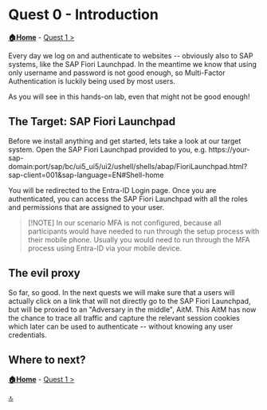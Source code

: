# Quest 0 - Introduction

**[🏠Home](../README.md)** - [ Quest 1 >](quest1.md)

Every day we log on and authenticate to websites -- obviously also to SAP systems, like the SAP Fiori Launchpad. In the meantime we know that using only username and password is not good enough, so Multi-Factor Authentication is luckily being used by most users. 

As you will see in this hands-on lab, even that might not be good enough!

## The Target: SAP Fiori Launchpad

Before we install anything and get started, lets take a look at our target system. Open the SAP Fiori Launchpad provided to you, e.g. https://your-sap-domain:port/sap/bc/ui5_ui5/ui2/ushell/shells/abap/FioriLaunchpad.html?sap-client=001&sap-language=EN#Shell-home

You will be redirected to the Entra-ID Login page. Once you are authenticated, you can access the SAP Fiori Launchpad with all the roles and permissions that are assigned to your user.  

> [!NOTE] In our scenario MFA is not configured, because all participants would have needed to run through the setup process with their mobile phone. Usually you would need to run through the MFA process using Entra-ID via your mobile device. 


## The evil proxy
So far, so good. In the next quests we will make sure that a users will actually click on a link that will not directly go to the SAP Fiori Launchpad, but will be proxied to an "Adversary in the middle", AitM. This AitM has now the chance to trace all traffic and capture the relevant session cookies which later can be used to authenticate -- without knowing any user credentials. 

## Where to next?

**[🏠Home](../README.md)** - [ Quest 1 >](quest1.md)

[🔝](#)

